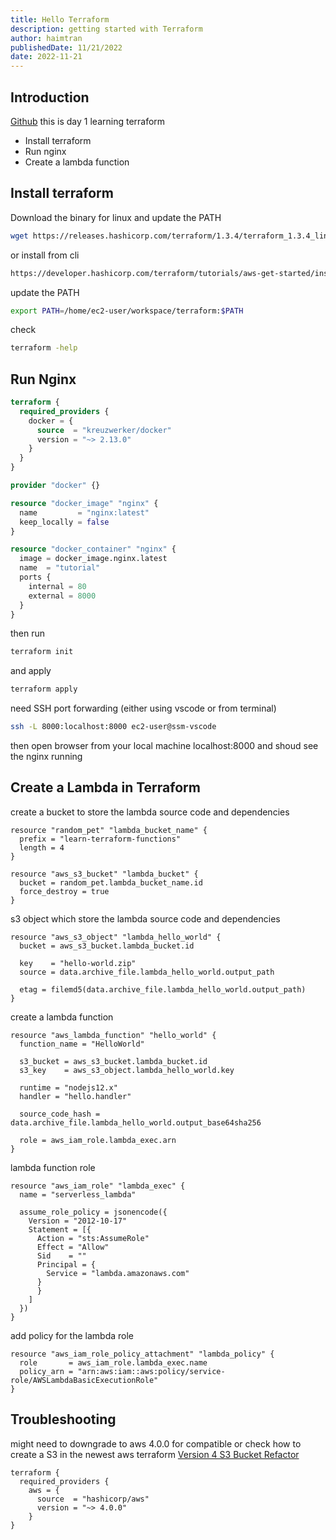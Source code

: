 ```yaml
---
title: Hello Terraform
description: getting started with Terraform
author: haimtran
publishedDate: 11/21/2022
date: 2022-11-21
---
```


## Introduction

[Github]() this is day 1 learning terraform

- Install terraform
- Run nginx
- Create a lambda function

## Install terraform

Download the binary for linux and update the PATH

```bash
wget https://releases.hashicorp.com/terraform/1.3.4/terraform_1.3.4_linux_386.zip
```

or install from cli

```bash
https://developer.hashicorp.com/terraform/tutorials/aws-get-started/install-cli
```

update the PATH

```bash
export PATH=/home/ec2-user/workspace/terraform:$PATH
```

check

```bash
terraform -help
```

## Run Nginx

```tf
terraform {
  required_providers {
    docker = {
      source  = "kreuzwerker/docker"
      version = "~> 2.13.0"
    }
  }
}

provider "docker" {}

resource "docker_image" "nginx" {
  name         = "nginx:latest"
  keep_locally = false
}

resource "docker_container" "nginx" {
  image = docker_image.nginx.latest
  name  = "tutorial"
  ports {
    internal = 80
    external = 8000
  }
}
```

then run

```bash
terraform init
```

and apply

```bash
terraform apply
```

need SSH port forwarding (either using vscode or from terminal)

```bash
ssh -L 8000:localhost:8000 ec2-user@ssm-vscode
```

then open browser from your local machine localhost:8000 and shoud see the nginx running

## Create a Lambda in Terraform

create a bucket to store the lambda source code and dependencies

```tsx
resource "random_pet" "lambda_bucket_name" {
  prefix = "learn-terraform-functions"
  length = 4
}

resource "aws_s3_bucket" "lambda_bucket" {
  bucket = random_pet.lambda_bucket_name.id
  force_destroy = true
}
```

s3 object which store the lambda source code and dependencies

```tsx
resource "aws_s3_object" "lambda_hello_world" {
  bucket = aws_s3_bucket.lambda_bucket.id

  key    = "hello-world.zip"
  source = data.archive_file.lambda_hello_world.output_path

  etag = filemd5(data.archive_file.lambda_hello_world.output_path)
}
```

create a lambda function

```tsx
resource "aws_lambda_function" "hello_world" {
  function_name = "HelloWorld"

  s3_bucket = aws_s3_bucket.lambda_bucket.id
  s3_key    = aws_s3_object.lambda_hello_world.key

  runtime = "nodejs12.x"
  handler = "hello.handler"

  source_code_hash = data.archive_file.lambda_hello_world.output_base64sha256

  role = aws_iam_role.lambda_exec.arn
}
```

lambda function role

```tsx
resource "aws_iam_role" "lambda_exec" {
  name = "serverless_lambda"

  assume_role_policy = jsonencode({
    Version = "2012-10-17"
    Statement = [{
      Action = "sts:AssumeRole"
      Effect = "Allow"
      Sid    = ""
      Principal = {
        Service = "lambda.amazonaws.com"
      }
      }
    ]
  })
}
```

add policy for the lambda role

```tsx
resource "aws_iam_role_policy_attachment" "lambda_policy" {
  role       = aws_iam_role.lambda_exec.name
  policy_arn = "arn:aws:iam::aws:policy/service-role/AWSLambdaBasicExecutionRole"
}

```

## Troubleshooting

might need to downgrade to aws 4.0.0 for compatible or check how to create a S3 in the newest aws terraform [Version 4 S3 Bucket Refactor](https://registry.terraform.io/providers/hashicorp/aws/latest/docs/guides/version-4-upgrade#s3-bucket-refactor)

```tsx
terraform {
  required_providers {
    aws = {
      source  = "hashicorp/aws"
      version = "~> 4.0.0"
    }
}
```
